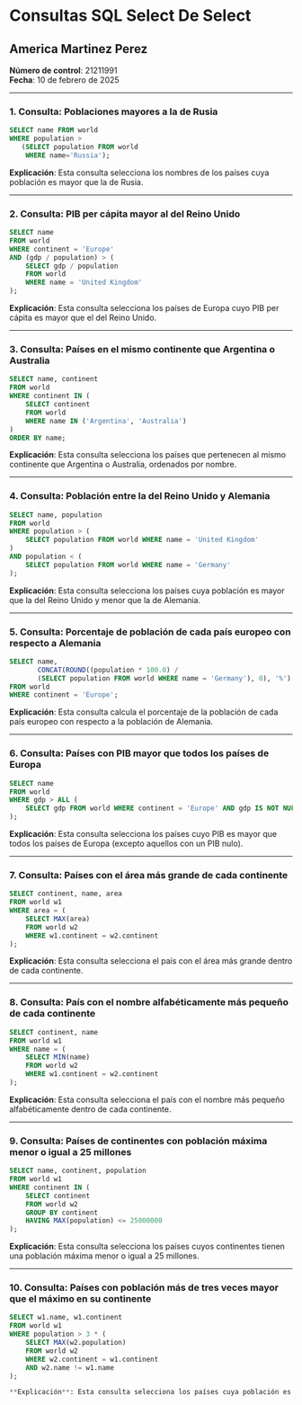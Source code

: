 
# Consultas SQL Select De Select
## America Martinez Perez
**Número de control**: 21211991  
**Fecha**: 10 de febrero de 2025

---

### 1. Consulta: Poblaciones mayores a la de Rusia
```sql
SELECT name FROM world
WHERE population >
   (SELECT population FROM world
    WHERE name='Russia');
```
**Explicación**: Esta consulta selecciona los nombres de los países cuya población es mayor que la de Rusia.

---

### 2. Consulta: PIB per cápita mayor al del Reino Unido
```sql
SELECT name
FROM world
WHERE continent = 'Europe'
AND (gdp / population) > (
    SELECT gdp / population
    FROM world
    WHERE name = 'United Kingdom'
);
```
**Explicación**: Esta consulta selecciona los países de Europa cuyo PIB per cápita es mayor que el del Reino Unido.

---

### 3. Consulta: Países en el mismo continente que Argentina o Australia
```sql
SELECT name, continent
FROM world
WHERE continent IN (
    SELECT continent
    FROM world
    WHERE name IN ('Argentina', 'Australia')
)
ORDER BY name;
```
**Explicación**: Esta consulta selecciona los países que pertenecen al mismo continente que Argentina o Australia, ordenados por nombre.

---

### 4. Consulta: Población entre la del Reino Unido y Alemania
```sql
SELECT name, population
FROM world
WHERE population > (
    SELECT population FROM world WHERE name = 'United Kingdom'
)
AND population < (
    SELECT population FROM world WHERE name = 'Germany'
);
```
**Explicación**: Esta consulta selecciona los países cuya población es mayor que la del Reino Unido y menor que la de Alemania.

---

### 5. Consulta: Porcentaje de población de cada país europeo con respecto a Alemania
```sql
SELECT name, 
       CONCAT(ROUND((population * 100.0) / 
       (SELECT population FROM world WHERE name = 'Germany'), 0), '%') AS percentage
FROM world
WHERE continent = 'Europe';
```
**Explicación**: Esta consulta calcula el porcentaje de la población de cada país europeo con respecto a la población de Alemania.

---

### 6. Consulta: Países con PIB mayor que todos los países de Europa
```sql
SELECT name
FROM world
WHERE gdp > ALL (
    SELECT gdp FROM world WHERE continent = 'Europe' AND gdp IS NOT NULL
);
```
**Explicación**: Esta consulta selecciona los países cuyo PIB es mayor que todos los países de Europa (excepto aquellos con un PIB nulo).

---

### 7. Consulta: Países con el área más grande de cada continente
```sql
SELECT continent, name, area
FROM world w1
WHERE area = (
    SELECT MAX(area) 
    FROM world w2 
    WHERE w1.continent = w2.continent
);
```
**Explicación**: Esta consulta selecciona el país con el área más grande dentro de cada continente.

---

### 8. Consulta: País con el nombre alfabéticamente más pequeño de cada continente
```sql
SELECT continent, name
FROM world w1
WHERE name = (
    SELECT MIN(name)
    FROM world w2
    WHERE w1.continent = w2.continent
);
```
**Explicación**: Esta consulta selecciona el país con el nombre más pequeño alfabéticamente dentro de cada continente.

---

### 9. Consulta: Países de continentes con población máxima menor o igual a 25 millones
```sql
SELECT name, continent, population
FROM world w1
WHERE continent IN (
    SELECT continent
    FROM world w2
    GROUP BY continent
    HAVING MAX(population) <= 25000000
);
```
**Explicación**: Esta consulta selecciona los países cuyos continentes tienen una población máxima menor o igual a 25 millones.

---

### 10. Consulta: Países con población más de tres veces mayor que el máximo en su continente
```sql
SELECT w1.name, w1.continent
FROM world w1
WHERE population > 3 * (
    SELECT MAX(w2.population)
    FROM world w2
    WHERE w2.continent = w1.continent
    AND w2.name != w1.name
);

**Explicación**: Esta consulta selecciona los países cuya población es más de tres veces mayor que la población de cualquier otro país en el mismo continente.

